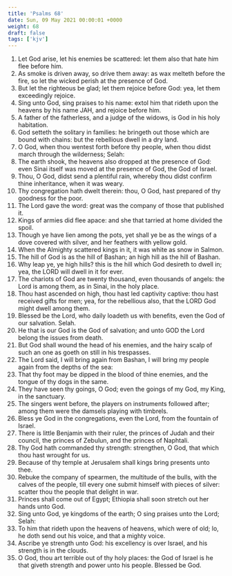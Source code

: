 ```yaml
---
title: 'Psalms 68'
date: Sun, 09 May 2021 00:00:01 +0000
weight: 68
draft: false
tags: ['kjv'] 
---
```


1. Let God arise, let his enemies be scattered: let them also that hate him flee before him.
2. As smoke is driven away, so drive them away: as wax melteth before the fire, so let the wicked perish at the presence of God.
3. But let the righteous be glad; let them rejoice before God: yea, let them exceedingly rejoice.
4. Sing unto God, sing praises to his name: extol him that rideth upon the heavens by his name JAH, and rejoice before him.
5. A father of the fatherless, and a judge of the widows, is God in his holy habitation.
6. God setteth the solitary in families: he bringeth out those which are bound with chains: but the rebellious dwell in a dry land.
7. O God, when thou wentest forth before thy people, when thou didst march through the wilderness; Selah:
8. The earth shook, the heavens also dropped at the presence of God: even Sinai itself was moved at the presence of God, the God of Israel.
9. Thou, O God, didst send a plentiful rain, whereby thou didst confirm thine inheritance, when it was weary.
10. Thy congregation hath dwelt therein: thou, O God, hast prepared of thy goodness for the poor.
11. The Lord gave the word: great was the company of those that published it.
12. Kings of armies did flee apace: and she that tarried at home divided the spoil.
13. Though ye have lien among the pots, yet shall ye be as the wings of a dove covered with silver, and her feathers with yellow gold.
14. When the Almighty scattered kings in it, it was white as snow in Salmon.
15. The hill of God is as the hill of Bashan; an high hill as the hill of Bashan.
16. Why leap ye, ye high hills? this is the hill which God desireth to dwell in; yea, the LORD will dwell in it for ever.
17. The chariots of God are twenty thousand, even thousands of angels: the Lord is among them, as in Sinai, in the holy place.
18. Thou hast ascended on high, thou hast led captivity captive: thou hast received gifts for men; yea, for the rebellious also, that the LORD God might dwell among them.
19. Blessed be the Lord, who daily loadeth us with benefits, even the God of our salvation. Selah.
20. He that is our God is the God of salvation; and unto GOD the Lord belong the issues from death.
21. But God shall wound the head of his enemies, and the hairy scalp of such an one as goeth on still in his trespasses.
22. The Lord said, I will bring again from Bashan, I will bring my people again from the depths of the sea:
23. That thy foot may be dipped in the blood of thine enemies, and the tongue of thy dogs in the same.
24. They have seen thy goings, O God; even the goings of my God, my King, in the sanctuary.
25. The singers went before, the players on instruments followed after; among them were the damsels playing with timbrels.
26. Bless ye God in the congregations, even the Lord, from the fountain of Israel.
27. There is little Benjamin with their ruler, the princes of Judah and their council, the princes of Zebulun, and the princes of Naphtali.
28. Thy God hath commanded thy strength: strengthen, O God, that which thou hast wrought for us.
29. Because of thy temple at Jerusalem shall kings bring presents unto thee.
30. Rebuke the company of spearmen, the multitude of the bulls, with the calves of the people, till every one submit himself with pieces of silver: scatter thou the people that delight in war.
31. Princes shall come out of Egypt; Ethiopia shall soon stretch out her hands unto God.
32. Sing unto God, ye kingdoms of the earth; O sing praises unto the Lord; Selah:
33. To him that rideth upon the heavens of heavens, which were of old; lo, he doth send out his voice, and that a mighty voice.
34. Ascribe ye strength unto God: his excellency is over Israel, and his strength is in the clouds.
35. O God, thou art terrible out of thy holy places: the God of Israel is he that giveth strength and power unto his people. Blessed be God.
